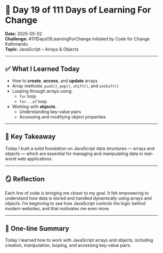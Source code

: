 # 📅 Day 19 of 111 Days of Learning For Change

**Date:** 2025-05-02  
**Challenge:** #111DaysOfLearningForChange initiated by Code for Change Kathmandu  
**Topic:** JavaScript – Arrays & Objects

---

## ✅ What I Learned Today

- How to **create**, **access**, and **update** arrays
- Array methods: `push()`, `pop()`, `shift()`, and `unshift()`
- Looping through arrays using:
  - `for` loop
  - `for...of` loop
- Working with **objects**:
  - Understanding key-value pairs
  - Accessing and modifying object properties

---

## 🧠 Key Takeaway

Today I built a solid foundation on JavaScript data structures — arrays and objects — which are essential for managing and manipulating data in real-world web applications.

---

## 🪞 Reflection

Each line of code is bringing me closer to my goal. It felt empowering to understand how data is stored and handled dynamically using arrays and objects. I’m beginning to see how JavaScript controls the logic behind modern websites, and that motivates me even more.

---

## 💬 One-line Summary

Today I learned how to work with JavaScript arrays and objects, including creation, manipulation, looping, and accessing key-value pairs.
